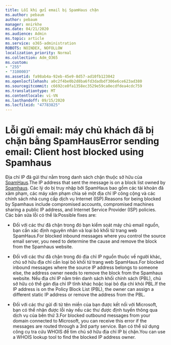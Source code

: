 ```yaml
---
title: Lỗi khi gửi email bị SpamHaus chặn
ms.author: pebaum
author: pebaum
manager: mnirkhe
ms.date: 04/21/2020
ms.audience: Admin
ms.topic: article
ms.service: o365-administration
ROBOTS: NOINDEX, NOFOLLOW
localization_priority: Normal
ms.collection: Adm_O365
ms.custom:
- "255"
- "3100003"
ms.assetid: fa98ab4a-92eb-45e9-8d57-ad10fb123042
ms.openlocfilehash: a0c2f4be0b2d8ba6fd3dadbdf306e6ce623ad380
ms.sourcegitcommit: c6692ce0fa1358ec3529e59ca0ecdfdea4cdc759
ms.translationtype: MT
ms.contentlocale: vi-VN
ms.lasthandoff: 09/15/2020
ms.locfileid: "47783825"
---
```

# <a name="error-sending-email-client-host-blocked-using-spamhaus"></a><span data-ttu-id="a8b95-102">Lỗi gửi email: máy chủ khách đã bị chặn bằng SpamHaus</span><span class="sxs-lookup"><span data-stu-id="a8b95-102">Error sending email: Client host blocked using Spamhaus</span></span>

<span data-ttu-id="a8b95-103">Địa chỉ IP đã gửi thư nằm trong danh sách chặn thuộc sở hữu của [SpamHaus](https://go.microsoft.com/fwlink/p/?linkid=123245).</span><span class="sxs-lookup"><span data-stu-id="a8b95-103">The IP address that sent the message is on a block list owned by [Spamhaus](https://go.microsoft.com/fwlink/p/?linkid=123245).</span></span> <span data-ttu-id="a8b95-104">Các lý do bị truy nhập bởi SpamHaus bao gồm các tài khoản đã xâm phạm, các máy xâm phạm chia sẻ một địa chỉ IP công cộng và các chính sách nhà cung cấp dịch vụ Internet (ISP).</span><span class="sxs-lookup"><span data-stu-id="a8b95-104">Reasons for being blocked by Spamhaus include compromised accounts, compromised machines sharing a public IP address, and Internet Service Provider (ISP) policies.</span></span> <span data-ttu-id="a8b95-105">Các bản sửa lỗi có thể là:</span><span class="sxs-lookup"><span data-stu-id="a8b95-105">Possible fixes are:</span></span>
  
- <span data-ttu-id="a8b95-106">Đối với các thư đã chặn trong đó bạn kiểm soát máy chủ email nguồn, bạn cần xác định nguyên nhân và loại bỏ khối từ trang web SpamHaus.</span><span class="sxs-lookup"><span data-stu-id="a8b95-106">For blocked inbound messages where you control the source email server, you need to determine the cause and remove the block from the Spamhaus website.</span></span>

- <span data-ttu-id="a8b95-107">Đối với các thư đã chặn trong đó địa chỉ IP nguồn thuộc về người khác, chủ sở hữu địa chỉ cần loại bỏ khối từ trang web SpamHaus.</span><span class="sxs-lookup"><span data-stu-id="a8b95-107">For blocked inbound messages where the source IP address belongs to someone else, the address owner needs to remove the block from the Spamhaus website.</span></span> <span data-ttu-id="a8b95-108">Nếu địa chỉ IP nằm trên danh sách khối chính sách (PBL), chủ sở hữu có thể gán địa chỉ IP tĩnh khác hoặc loại bỏ địa chỉ khỏi PBL.</span><span class="sxs-lookup"><span data-stu-id="a8b95-108">If the IP address is on the Policy Block List (PBL), the owner can assign a different static IP address or remove the address from the PBL.</span></span>

- <span data-ttu-id="a8b95-109">Đối với các thư gửi đi từ tên miền của bạn được kết nối với Microsoft, bạn có thể nhận được lỗi này nếu các thư được định tuyến thông qua dịch vụ của bên thứ 3.</span><span class="sxs-lookup"><span data-stu-id="a8b95-109">For blocked outbound messages from your domain connected to Microsoft, you can receive this error if the messages are routed through a 3rd party service.</span></span> <span data-ttu-id="a8b95-110">Bạn có thể sử dụng công cụ tra cứu WHOIS để tìm chủ sở hữu địa chỉ IP bị chặn.</span><span class="sxs-lookup"><span data-stu-id="a8b95-110">You can use a WHOIS lookup tool to find the blocked IP address owner.</span></span>
